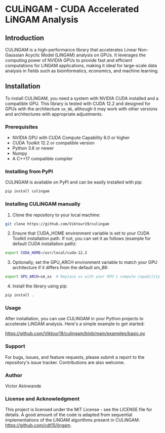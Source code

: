 # CULiNGAM - CUDA Accelerated LiNGAM Analysis

## Introduction

CULiNGAM is a high-performance library that accelerates Linear Non-Gaussian Acyclic Model (LiNGAM) analysis on GPUs. It leverages the computing power of NVIDIA GPUs to provide fast and efficient computations for LiNGAM applications, making it ideal for large-scale data analysis in fields such as bioinformatics, economics, and machine learning.

## Installation

To install CULiNGAM, you need a system with NVIDIA CUDA installed and a compatible GPU. This library is tested with CUDA 12.2 and designed for GPUs with the architecture `sm_86`, although it may work with other versions and architectures with appropriate adjustments.

### Prerequisites

- NVIDIA GPU with CUDA Compute Capability 6.0 or higher
- CUDA Toolkit 12.2 or compatible version
- Python 3.6 or newer
- Numpy
- A C++17 compatible compiler

### Installing from PyPI

CULiNGAM is available on PyPI and can be easily installed with pip:

```bash
pip install culingam
```

### Installing CULiNGAM manually

1. Clone the repository to your local machine:
```bash
git clone https://github.com/Viktour19/culingam
```

2. Ensure that CUDA_HOME environment variable is set to your CUDA Toolkit installation path. If not, you can set it as follows (example for default CUDA installation path):
```bash
export CUDA_HOME=/usr/local/cuda-12.2
```

3. Optionally, set the GPU_ARCH environment variable to match your GPU architecture if it differs from the default sm_86:
```bash
export GPU_ARCH=sm_xx  # Replace xx with your GPU's compute capability
```

4. Install the library using pip:
```bash
pip install .
```

### Usage
After installation, you can use CULiNGAM in your Python projects to accelerate LiNGAM analysis. Here's a simple example to get started:

https://github.com/Viktour19/culingam/blob/main/examples/basic.py

### Support
For bugs, issues, and feature requests, please submit a report to the repository's issue tracker. Contributions are also welcome.

### Author
Victor Akinwande

### License and Acknowledgment
This project is licensed under the MIT License - see the LICENSE file for details.
A good amount of the code is adapted from sequential implementations of the LiNGAM algorithms present in CULiNGAM: https://github.com/cdt15/lingam.
